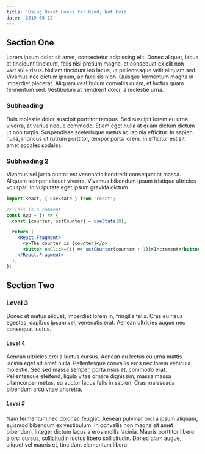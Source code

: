 ```yaml
---
title: 'Using React Hooks for Good, Not Evil'
date: '2019-08-12'
---
```


## Section One

Lorem ipsum dolor sit amet, consectetur adipiscing elit. Donec aliquet, lacus at tincidunt tincidunt, felis nisi pretium magna, et consequat ex elit non `variable` risus. Nullam tincidunt leo lacus, ut pellentesque velit aliquam sed. Vivamus nec dictum ipsum, ac facilisis nibh. Quisque fermentum magna in imperdiet placerat. Aliquam vestibulum convallis quam, et luctus quam fermentum sed. Vestibulum at hendrerit dolor, a molestie urna.

### Subheading

Duis molestie dolor suscipit porttitor tempus. Sed suscipit lorem eu urna viverra, at varius neque commodo. Etiam eget nulla at quam dictum dictum ut non turpis. Suspendisse scelerisque metus ac lacinia efficitur. In sapien nulla, rhoncus ut rutrum porttitor, tempor porta lorem. In efficitur est sit amet sodales sodales.

### Subheading 2

Vivamus vel justo auctor est venenatis hendrerit consequat at massa. Aliquam semper aliquet viverra. Vivamus bibendum ipsum tristique ultricies volutpat. In vulputate eget ipsum gravida dictum.

```jsx
import React, { useState } from 'react';

// This is a comment
const App = () => {
  const [counter, setCounter] = useState(0);

  return (
    <React.Fragment>
      <p>The counter is {counter}</p>
      <button onClick={() => setCounter(counter + 1)}>Increment</button>
    </React.Fragment>
  );
};
```

## Section Two

### Level 3

Donec et metus aliquet, imperdiet lorem in, fringilla felis. Cras eu risus egestas, dapibus ipsum vel, venenatis erat. Aenean ultricies augue nec consequat luctus.

#### Level 4

Aenean ultricies orci a luctus cursus. Aenean eu lectus eu urna mattis lacinia eget sit amet nulla. Pellentesque convallis eros nec lorem vehicula molestie. Sed sed massa semper, porta risus et, commodo erat. Pellentesque eleifend, ligula vitae ornare dignissim, massa massa ullamcorper metus, eu auctor lacus felis in sapien. Cras malesuada bibendum arcu vitae pharetra.

##### Level 5

Nam fermentum nec dolor ac feugiat. Aenean pulvinar orci a ipsum aliquam, euismod bibendum ex vestibulum. In convallis non magna sit amet bibendum. Integer dictum lacus a eros mollis lacinia. Mauris porttitor libero a orci cursus, sollicitudin luctus libero sollicitudin. Donec diam augue, aliquet vel mauris et, tincidunt elementum libero.
